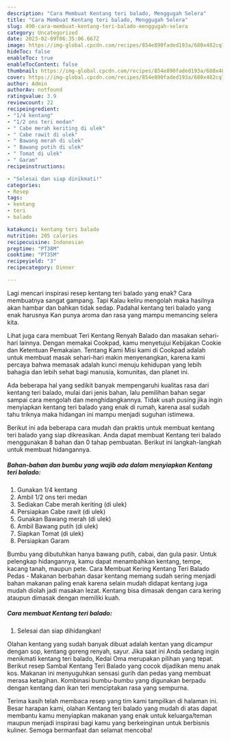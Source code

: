 ```yaml
---
description: "Cara Membuat Kentang teri balado, Menggugah Selera"
title: "Cara Membuat Kentang teri balado, Menggugah Selera"
slug: 490-cara-membuat-kentang-teri-balado-menggugah-selera
category: Uncategorized
date: 2023-02-09T06:35:06.667Z
image: https://img-global.cpcdn.com/recipes/854e890faded193a/680x482cq70/kentang-teri-balado-foto-resep-utama.jpg
hideToc: false
enableToc: true
enableTocContent: false
thumbnail: https://img-global.cpcdn.com/recipes/854e890faded193a/680x482cq70/kentang-teri-balado-foto-resep-utama.jpg
cover: https://img-global.cpcdn.com/recipes/854e890faded193a/680x482cq70/kentang-teri-balado-foto-resep-utama.jpg
author: Admin
authorAv: notfound
ratingvalue: 3.9
reviewcount: 22
recipeingredient:
- "1/4 kentang"
- "1/2 ons teri medan"
- " Cabe merah keriting di ulek"
- " Cabe rawit di ulek"
- " Bawang merah di ulek"
- " Bawang putih di ulek"
- " Tomat di ulek"
- " Garam"
recipeinstructions:

- "Selesai dan siap dinikmati!"
categories:
- Resep
tags:
- kentang
- teri
- balado

katakunci: kentang teri balado 
nutrition: 205 calories
recipecuisine: Indonesian
preptime: "PT38M"
cooktime: "PT35M"
recipeyield: "3"
recipecategory: Dinner

---
```



Lagi mencari inspirasi resep kentang teri balado yang enak? Cara membuatnya sangat gampang. Tapi Kalau keliru mengolah maka hasilnya akan hambar dan bahkan tidak sedap. Padahal kentang teri balado yang enak harusnya Kan punya aroma dan rasa yang mampu memancing selera kita.


Lihat juga cara membuat Teri Kentang Renyah Balado dan masakan sehari-hari lainnya. Dengan memakai Cookpad, kamu menyetujui Kebijakan Cookie dan Ketentuan Pemakaian. Tentang Kami Misi kami di Cookpad adalah untuk membuat masak sehari-hari makin menyenangkan, karena kami percaya bahwa memasak adalah kunci menuju kehidupan yang lebih bahagia dan lebih sehat bagi manusia, komunitas, dan planet ini.

Ada beberapa hal yang sedikit banyak mempengaruhi kualitas rasa dari kentang teri balado, mulai dari jenis bahan, lalu pemilihan bahan segar sampai cara mengolah dan menghidangkannya. Tidak usah pusing jika ingin menyiapkan kentang teri balado yang enak di rumah, karena asal sudah tahu triknya maka hidangan ini mampu menjadi suguhan istimewa.


Berikut ini ada beberapa cara mudah dan praktis untuk membuat kentang teri balado yang siap dikreasikan. Anda dapat membuat Kentang teri balado menggunakan 8 bahan dan 0 tahap pembuatan. Berikut ini langkah-langkah untuk membuat hidangannya.

<!--inarticleads1-->

##### Bahan-bahan dan bumbu yang wajib ada dalam menyiapkan Kentang teri balado:

1. Gunakan 1/4 kentang
1. Ambil 1/2 ons teri medan
1. Sediakan  Cabe merah keriting (di ulek)
1. Persiapkan  Cabe rawit (di ulek)
1. Gunakan  Bawang merah (di ulek)
1. Ambil  Bawang putih (di ulek)
1. Siapkan  Tomat (di ulek)
1. Persiapkan  Garam


Bumbu yang dibutuhkan hanya bawang putih, cabai, dan gula pasir. Untuk pelengkap hidangannya, kamu dapat menambahkan kentang, tempe, kacang tanah, maupun pete. Cara Membuat Kering Kentang Teri Balado Pedas - Makanan berbahan dasar kentang memang sudah sering menjadi bahan makanan paling enak karena selain mudah didapat kentang juga mudah diolah jadi masakan lezat. Kentang bisa dimasak dengan cara kering ataupun dimasak dengan memiliki kuah. 

<!--inarticleads2-->

##### Cara membuat Kentang teri balado:


1. Selesai dan siap dihidangkan!

Olahan kentang yang sudah banyak dibuat adalah kentan yang dicampur dengan sop, kentang goreng renyah, sayur. Jika saat ini Anda sedang ingin menikmati kentang teri balado, Kedai Oma merupakan pilihan yang tepat. Berikut resep Sambal Kentang Teri Balado yang cocok dijadikan menu anak kos. Makanan ini menyuguhkan sensasi gurih dan pedas yang membuat merasa ketagihan. Kombinasi bumbu-bumbu yang digunakan berpadu dengan kentang dan ikan teri menciptakan rasa yang sempurna. 

Terima kasih telah membaca resep yang tim kami tampilkan di halaman ini. Besar harapan kami, olahan Kentang teri balado yang mudah di atas dapat membantu kamu menyiapkan makanan yang enak untuk keluarga/teman maupun menjadi inspirasi bagi kamu yang berkeinginan untuk berbisnis kuliner. Semoga bermanfaat dan selamat mencoba!
